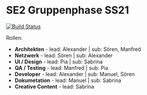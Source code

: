 # SE2 Gruppenphase SS21
[![Build Status](https://travis-ci.com/AlGrade/SE2_Gruppenphase_SS21_GruppeE.svg?branch=master)](https://travis-ci.com/AlGrade/SE2_Gruppenphase_SS21_GruppeE)

Rollen: 

- **Architekten** - lead: Alexander | sub: Sören, Manfred
- **Netzwerk** - lead: Sören | sub: Alexander
- **UI / Design** - lead: Pia | sub: Sabrina
- **QA / Testing** - lead: Manfred | sub: Pia
- **Developer** - lead: Alexander | sub: Manuel, Sören
- **Dokumetation** - lead: Manuel | sub: Sabrina
- **Creative Content** - lead: Sabrina
